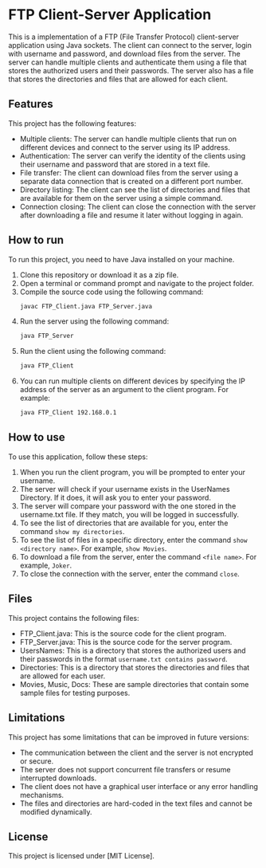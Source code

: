 # FTP Client-Server Application

This is a implementation of a FTP (File Transfer Protocol) client-server application using Java sockets. The client can connect to the server, login with username and password, and download files from the server. The server can handle multiple clients and authenticate them using a file that stores the authorized users and their passwords. The server also has a file that stores the directories and files that are allowed for each client.

## Features

This project has the following features:

- Multiple clients: The server can handle multiple clients that run on different devices and connect to the server using its IP address.
- Authentication: The server can verify the identity of the clients using their username and password that are stored in a text file.
- File transfer: The client can download files from the server using a separate data connection that is created on a different port number.
- Directory listing: The client can see the list of directories and files that are available for them on the server using a simple command.
- Connection closing: The client can close the connection with the server after downloading a file and resume it later without logging in again.

## How to run

To run this project, you need to have Java installed on your machine.

1. Clone this repository or download it as a zip file.
2. Open a terminal or command prompt and navigate to the project folder.
3. Compile the source code using the following command:
    ```bash
    javac FTP_Client.java FTP_Server.java
    ```
4. Run the server using the following command:
    ```bash
    java FTP_Server
    ```
5. Run the client using the following command:
    ```bash
    java FTP_Client
    ```
6. You can run multiple clients on different devices by specifying the IP address of the server as an argument to the client program. For example:
    ```bash
    java FTP_Client 192.168.0.1
    ```

## How to use

To use this application, follow these steps:

1. When you run the client program, you will be prompted to enter your username.
2. The server will check if your username exists in the UserNames Directory. If it does, it will ask you to enter your password.
3. The server will compare your password with the one stored in the username.txt file. If they match, you will be logged in successfully.
4. To see the list of directories that are available for you, enter the command `show my directories`.
5. To see the list of files in a specific directory, enter the command `show <directory name>`. For example, `show Movies`.
6. To download a file from the server, enter the command `<file name>`. For example, `Joker`.
7. To close the connection with the server, enter the command `close`.

## Files

This project contains the following files:

- FTP_Client.java: This is the source code for the client program.
- FTP_Server.java: This is the source code for the server program.
- UsersNames: This is a directory that stores the authorized users and their passwords in the format `username.txt contains password`.
- Directories: This is a directory that stores the directories and files that are allowed for each user.
- Movies, Music, Docs: These are sample directories that contain some sample files for testing purposes.

## Limitations

This project has some limitations that can be improved in future versions:

- The communication between the client and the server is not encrypted or secure.
- The server does not support concurrent file transfers or resume interrupted downloads.
- The client does not have a graphical user interface or any error handling mechanisms.
- The files and directories are hard-coded in the text files and cannot be modified dynamically.

## License

This project is licensed under [MIT License].
